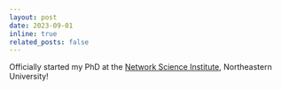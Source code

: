 ```yaml
---
layout: post
date: 2023-09-01
inline: true
related_posts: false
---
```


Officially started my PhD at the [Network Science Institute](https://www.networkscienceinstitute.org/), Northeastern University!
